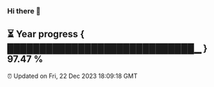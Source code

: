 ### Hi there 👋
⏳ Year progress { █████████████████████████████▁ } 97.47 %
---
⏰ Updated on Fri, 22 Dec 2023 18:09:18 GMT

